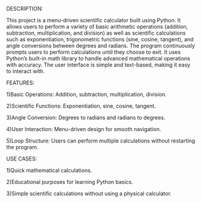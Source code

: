 DESCRIPTION:

This project is a menu-driven scientific calculator built using Python. It allows users to perform a variety of basic arithmetic operations (addition, subtraction, multiplication, and division) as well as scientific calculations such as exponentiation, trigonometric functions (sine, cosine, tangent), and angle conversions between degrees and radians. 
The program continuously prompts users to perform calculations until they choose to exit. It uses Python’s built-in math library to handle advanced mathematical operations with accuracy. The user interface is simple and text-based, making it easy to interact with.

FEATURES:

1)Basic Operations: Addition, subtraction, multiplication, division.

2)Scientific Functions: Exponentiation, sine, cosine, tangent.

3)Angle Conversion: Degrees to radians and radians to degrees.

4)User Interaction: Menu-driven design for smooth navigation.

5)Loop Structure: Users can perform multiple calculations without restarting the program.


USE CASES:

1)Quick mathematical calculations.

2)Educational purposes for learning Python basics.

3)Simple scientific calculations without using a physical calculator.
